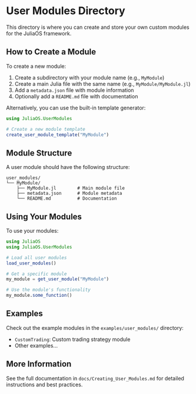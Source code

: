 # User Modules Directory

This directory is where you can create and store your own custom modules for the JuliaOS framework.

## How to Create a Module

To create a new module:

1. Create a subdirectory with your module name (e.g., `MyModule`)
2. Create a main Julia file with the same name (e.g., `MyModule/MyModule.jl`)
3. Add a `metadata.json` file with module information
4. Optionally add a `README.md` file with documentation

Alternatively, you can use the built-in template generator:

```julia
using JuliaOS.UserModules

# Create a new module template
create_user_module_template("MyModule")
```

## Module Structure

A user module should have the following structure:

```
user_modules/
└── MyModule/
    ├── MyModule.jl        # Main module file
    ├── metadata.json      # Module metadata
    └── README.md          # Documentation
```

## Using Your Modules

To use your modules:

```julia
using JuliaOS
using JuliaOS.UserModules

# Load all user modules
load_user_modules()

# Get a specific module
my_module = get_user_module("MyModule")

# Use the module's functionality
my_module.some_function()
```

## Examples

Check out the example modules in the `examples/user_modules/` directory:

- `CustomTrading`: Custom trading strategy module
- Other examples...

## More Information

See the full documentation in `docs/Creating_User_Modules.md` for detailed instructions and best practices. 
